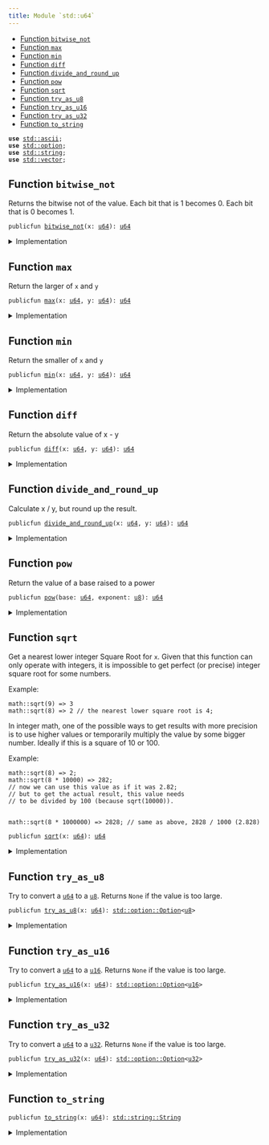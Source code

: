 ```yaml
---
title: Module `std::u64`
---
```




-  [Function `bitwise_not`](#std_u64_bitwise_not)
-  [Function `max`](#std_u64_max)
-  [Function `min`](#std_u64_min)
-  [Function `diff`](#std_u64_diff)
-  [Function `divide_and_round_up`](#std_u64_divide_and_round_up)
-  [Function `pow`](#std_u64_pow)
-  [Function `sqrt`](#std_u64_sqrt)
-  [Function `try_as_u8`](#std_u64_try_as_u8)
-  [Function `try_as_u16`](#std_u64_try_as_u16)
-  [Function `try_as_u32`](#std_u64_try_as_u32)
-  [Function `to_string`](#std_u64_to_string)


<pre><code><b>use</b> <a href="std/ascii.md#std_ascii">std::ascii</a>;
<b>use</b> <a href="std/option.md#std_option">std::option</a>;
<b>use</b> <a href="std/string.md#std_string">std::string</a>;
<b>use</b> <a href="std/vector.md#std_vector">std::vector</a>;
</code></pre>



<a name="std_u64_bitwise_not"></a>

## Function `bitwise_not`

Returns the bitwise not of the value.
Each bit that is 1 becomes 0. Each bit that is 0 becomes 1.


<pre><code>publicfun <a href="std/u64.md#std_u64_bitwise_not">bitwise_not</a>(x: <a href="std/u64.md#std_u64">u64</a>): <a href="std/u64.md#std_u64">u64</a>
</code></pre>



<details>
<summary>Implementation</summary>


<pre><code><b>public</b> <b>fun</b> <a href="std/u64.md#std_u64_bitwise_not">bitwise_not</a>(x: <a href="std/u64.md#std_u64">u64</a>): <a href="std/u64.md#std_u64">u64</a> {
    x ^ <a href="std/u64.md#std_u64_max_value">max_value</a>!()
}
</code></pre>



</details>

<a name="std_u64_max"></a>

## Function `max`

Return the larger of <code>x</code> and <code>y</code>


<pre><code>publicfun <a href="std/u64.md#std_u64_max">max</a>(x: <a href="std/u64.md#std_u64">u64</a>, y: <a href="std/u64.md#std_u64">u64</a>): <a href="std/u64.md#std_u64">u64</a>
</code></pre>



<details>
<summary>Implementation</summary>


<pre><code><b>public</b> <b>fun</b> <a href="std/u64.md#std_u64_max">max</a>(x: <a href="std/u64.md#std_u64">u64</a>, y: <a href="std/u64.md#std_u64">u64</a>): <a href="std/u64.md#std_u64">u64</a> {
    <a href="std/macros.md#std_macros_num_max">std::macros::num_max</a>!(x, y)
}
</code></pre>



</details>

<a name="std_u64_min"></a>

## Function `min`

Return the smaller of <code>x</code> and <code>y</code>


<pre><code>publicfun <a href="std/u64.md#std_u64_min">min</a>(x: <a href="std/u64.md#std_u64">u64</a>, y: <a href="std/u64.md#std_u64">u64</a>): <a href="std/u64.md#std_u64">u64</a>
</code></pre>



<details>
<summary>Implementation</summary>


<pre><code><b>public</b> <b>fun</b> <a href="std/u64.md#std_u64_min">min</a>(x: <a href="std/u64.md#std_u64">u64</a>, y: <a href="std/u64.md#std_u64">u64</a>): <a href="std/u64.md#std_u64">u64</a> {
    <a href="std/macros.md#std_macros_num_min">std::macros::num_min</a>!(x, y)
}
</code></pre>



</details>

<a name="std_u64_diff"></a>

## Function `diff`

Return the absolute value of x - y


<pre><code>publicfun <a href="std/u64.md#std_u64_diff">diff</a>(x: <a href="std/u64.md#std_u64">u64</a>, y: <a href="std/u64.md#std_u64">u64</a>): <a href="std/u64.md#std_u64">u64</a>
</code></pre>



<details>
<summary>Implementation</summary>


<pre><code><b>public</b> <b>fun</b> <a href="std/u64.md#std_u64_diff">diff</a>(x: <a href="std/u64.md#std_u64">u64</a>, y: <a href="std/u64.md#std_u64">u64</a>): <a href="std/u64.md#std_u64">u64</a> {
    <a href="std/macros.md#std_macros_num_diff">std::macros::num_diff</a>!(x, y)
}
</code></pre>



</details>

<a name="std_u64_divide_and_round_up"></a>

## Function `divide_and_round_up`

Calculate x / y, but round up the result.


<pre><code>publicfun <a href="std/u64.md#std_u64_divide_and_round_up">divide_and_round_up</a>(x: <a href="std/u64.md#std_u64">u64</a>, y: <a href="std/u64.md#std_u64">u64</a>): <a href="std/u64.md#std_u64">u64</a>
</code></pre>



<details>
<summary>Implementation</summary>


<pre><code><b>public</b> <b>fun</b> <a href="std/u64.md#std_u64_divide_and_round_up">divide_and_round_up</a>(x: <a href="std/u64.md#std_u64">u64</a>, y: <a href="std/u64.md#std_u64">u64</a>): <a href="std/u64.md#std_u64">u64</a> {
    <a href="std/macros.md#std_macros_num_divide_and_round_up">std::macros::num_divide_and_round_up</a>!(x, y)
}
</code></pre>



</details>

<a name="std_u64_pow"></a>

## Function `pow`

Return the value of a base raised to a power


<pre><code>publicfun <a href="std/u64.md#std_u64_pow">pow</a>(base: <a href="std/u64.md#std_u64">u64</a>, exponent: <a href="std/u8.md#std_u8">u8</a>): <a href="std/u64.md#std_u64">u64</a>
</code></pre>



<details>
<summary>Implementation</summary>


<pre><code><b>public</b> <b>fun</b> <a href="std/u64.md#std_u64_pow">pow</a>(base: <a href="std/u64.md#std_u64">u64</a>, exponent: <a href="std/u8.md#std_u8">u8</a>): <a href="std/u64.md#std_u64">u64</a> {
    <a href="std/macros.md#std_macros_num_pow">std::macros::num_pow</a>!(base, exponent)
}
</code></pre>



</details>

<a name="std_u64_sqrt"></a>

## Function `sqrt`

Get a nearest lower integer Square Root for <code>x</code>. Given that this
function can only operate with integers, it is impossible
to get perfect (or precise) integer square root for some numbers.

Example:
```
math::sqrt(9) => 3
math::sqrt(8) => 2 // the nearest lower square root is 4;
```

In integer math, one of the possible ways to get results with more
precision is to use higher values or temporarily multiply the
value by some bigger number. Ideally if this is a square of 10 or 100.

Example:
```
math::sqrt(8) => 2;
math::sqrt(8 * 10000) => 282;
// now we can use this value as if it was 2.82;
// but to get the actual result, this value needs
// to be divided by 100 (because sqrt(10000)).


math::sqrt(8 * 1000000) => 2828; // same as above, 2828 / 1000 (2.828)
```


<pre><code>publicfun <a href="std/u64.md#std_u64_sqrt">sqrt</a>(x: <a href="std/u64.md#std_u64">u64</a>): <a href="std/u64.md#std_u64">u64</a>
</code></pre>



<details>
<summary>Implementation</summary>


<pre><code><b>public</b> <b>fun</b> <a href="std/u64.md#std_u64_sqrt">sqrt</a>(x: <a href="std/u64.md#std_u64">u64</a>): <a href="std/u64.md#std_u64">u64</a> {
    <a href="std/macros.md#std_macros_num_sqrt">std::macros::num_sqrt</a>!&lt;<a href="std/u64.md#std_u64">u64</a>, <a href="std/u128.md#std_u128">u128</a>&gt;(x, 64)
}
</code></pre>



</details>

<a name="std_u64_try_as_u8"></a>

## Function `try_as_u8`

Try to convert a <code><a href="std/u64.md#std_u64">u64</a></code> to a <code><a href="std/u8.md#std_u8">u8</a></code>. Returns <code>None</code> if the value is too large.


<pre><code>publicfun <a href="std/u64.md#std_u64_try_as_u8">try_as_u8</a>(x: <a href="std/u64.md#std_u64">u64</a>): <a href="std/option.md#std_option_Option">std::option::Option</a>&lt;<a href="std/u8.md#std_u8">u8</a>&gt;
</code></pre>



<details>
<summary>Implementation</summary>


<pre><code><b>public</b> <b>fun</b> <a href="std/u64.md#std_u64_try_as_u8">try_as_u8</a>(x: <a href="std/u64.md#std_u64">u64</a>): Option&lt;<a href="std/u8.md#std_u8">u8</a>&gt; {
    <a href="std/macros.md#std_macros_try_as_u8">std::macros::try_as_u8</a>!(x)
}
</code></pre>



</details>

<a name="std_u64_try_as_u16"></a>

## Function `try_as_u16`

Try to convert a <code><a href="std/u64.md#std_u64">u64</a></code> to a <code><a href="std/u16.md#std_u16">u16</a></code>. Returns <code>None</code> if the value is too large.


<pre><code>publicfun <a href="std/u64.md#std_u64_try_as_u16">try_as_u16</a>(x: <a href="std/u64.md#std_u64">u64</a>): <a href="std/option.md#std_option_Option">std::option::Option</a>&lt;<a href="std/u16.md#std_u16">u16</a>&gt;
</code></pre>



<details>
<summary>Implementation</summary>


<pre><code><b>public</b> <b>fun</b> <a href="std/u64.md#std_u64_try_as_u16">try_as_u16</a>(x: <a href="std/u64.md#std_u64">u64</a>): Option&lt;<a href="std/u16.md#std_u16">u16</a>&gt; {
    <a href="std/macros.md#std_macros_try_as_u16">std::macros::try_as_u16</a>!(x)
}
</code></pre>



</details>

<a name="std_u64_try_as_u32"></a>

## Function `try_as_u32`

Try to convert a <code><a href="std/u64.md#std_u64">u64</a></code> to a <code><a href="std/u32.md#std_u32">u32</a></code>. Returns <code>None</code> if the value is too large.


<pre><code>publicfun <a href="std/u64.md#std_u64_try_as_u32">try_as_u32</a>(x: <a href="std/u64.md#std_u64">u64</a>): <a href="std/option.md#std_option_Option">std::option::Option</a>&lt;<a href="std/u32.md#std_u32">u32</a>&gt;
</code></pre>



<details>
<summary>Implementation</summary>


<pre><code><b>public</b> <b>fun</b> <a href="std/u64.md#std_u64_try_as_u32">try_as_u32</a>(x: <a href="std/u64.md#std_u64">u64</a>): Option&lt;<a href="std/u32.md#std_u32">u32</a>&gt; {
    <a href="std/macros.md#std_macros_try_as_u32">std::macros::try_as_u32</a>!(x)
}
</code></pre>



</details>

<a name="std_u64_to_string"></a>

## Function `to_string`



<pre><code>publicfun <a href="std/u64.md#std_u64_to_string">to_string</a>(x: <a href="std/u64.md#std_u64">u64</a>): <a href="std/string.md#std_string_String">std::string::String</a>
</code></pre>



<details>
<summary>Implementation</summary>


<pre><code><b>public</b> <b>fun</b> <a href="std/u64.md#std_u64_to_string">to_string</a>(x: <a href="std/u64.md#std_u64">u64</a>): String {
    <a href="std/macros.md#std_macros_num_to_string">std::macros::num_to_string</a>!(x)
}
</code></pre>



</details>
